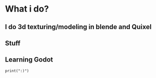 # What i do?
## I do 3d texturing/modeling in blende and Quixel
## Stuff
## Learning Godot
```
print(":)")
```
